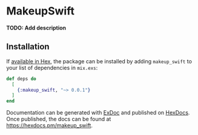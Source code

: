 # MakeupSwift

**TODO: Add description**

## Installation

If [available in Hex](https://hex.pm/docs/publish), the package can be installed
by adding `makeup_swift` to your list of dependencies in `mix.exs`:

```elixir
def deps do
  [
    {:makeup_swift, "~> 0.0.1"}
  ]
end
```

Documentation can be generated with [ExDoc](https://github.com/elixir-lang/ex_doc)
and published on [HexDocs](https://hexdocs.pm). Once published, the docs can
be found at <https://hexdocs.pm/makeup_swift>.

